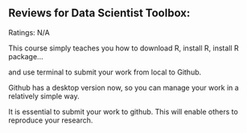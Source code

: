 ## Reviews for Data Scientist Toolbox:

Ratings: N/A

This course simply teaches you how to download R, install R, install R package...

and use terminal to submit your work from local to Github.

Github has a desktop version now, so you can manage your work in a relatively simple way. 

It is essential to submit your work to github. This will enable others to reproduce your research.

